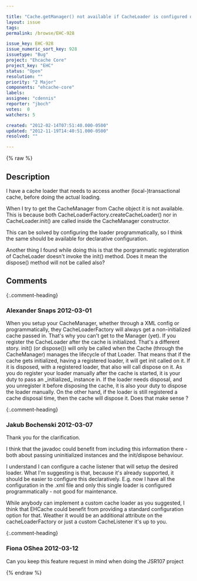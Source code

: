 ```yaml
---

title: "Cache.getManager() not available if CacheLoader is configured decalratively"
layout: issue
tags: 
permalink: /browse/EHC-928

issue_key: EHC-928
issue_numeric_sort_key: 928
issuetype: "Bug"
project: "Ehcache Core"
project_key: "EHC"
status: "Open"
resolution: ""
priority: "2 Major"
components: "ehcache-core"
labels: 
assignee: "cdennis"
reporter: "jboch"
votes:  0
watchers: 5

created: "2012-02-14T07:51:40.000-0500"
updated: "2012-11-19T14:40:51.000-0500"
resolved: ""

---
```




{% raw %}



## Description

<div markdown="1" class="description">

I have a cache loader that needs to access another (local-)transactional cache, before doing the actual loading.

When I try to get the CacheManager from Cache object it is not available. This is because both CacheLoaderFactory.createCacheLoader() nor in CacheLoader.init() are called inside the CacheManager constructor.

This can be solved by configuring the loader programmatically, so I think the same should be available for declarative configuration.

Another thing I found while doing this is that the porgrammatic registeration of CacheLoader doesn't invoke the init() method.
Does it mean the dispose() method will not be called also?

</div>

## Comments


{:.comment-heading}
### **Alexander Snaps** <span class="date">2012-03-01</span>

<div markdown="1" class="comment">

When you setup your CacheManager, whether through a XML config or programmatically, they CacheLoaderFactory will always get a non-initialized cache passed in.
That's why you can't get to the Manager (yet). If you register the CacheLoader after the cache is initialized. That's a different story.
init() (or dispose()) will only be called when the Cache (through the CacheManager) manages the lifecycle of that Loader.
That means that if the cache gets initialized, having a registered loader, it will get init called on it. If it is disposed, with a registered loader, that also will call dispose on it.
As you do register your loader manually after the cache is started, it is your duty to pass an \_initialized\_ instance in. If the loader needs disposal, and you unregister it before disposing the cache, it is also your duty to dispose the loader manually.
On the other hand, if the loader is still registered a cache disposal time, then the cache will dispose it.
Does that make sense ?

</div>


{:.comment-heading}
### **Jakub Bochenski** <span class="date">2012-03-07</span>

<div markdown="1" class="comment">

Thank you for the clarification.

I think that the javadoc could benefit from including this information there - both about passing uninitialized instances and the init/dispose behaviour.

I understand I can configure a cache listener that will setup the desired loader.
What I'm suggesting is that, because it's already supported, it should be easier to configure this declaratively. E.g. now I have all the configuration in the .xml file and only this single loader is configured programmatically - not good for maintenance.

While anybody can implement a custom cache loader as you suggested, I think that EHCache could benefit from providing a standard configuration option for that. Weather it would be an additional attribute on the cacheLoaderFactory or just a custom CacheListener it's up to you.

</div>


{:.comment-heading}
### **Fiona OShea** <span class="date">2012-03-12</span>

<div markdown="1" class="comment">

Can you keep this feature request in mind when doing the JSR107 project

</div>



{% endraw %}
